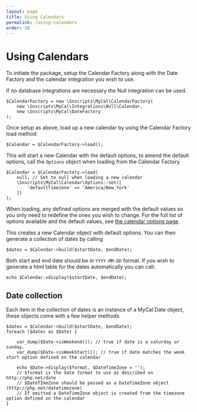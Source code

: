 ```yaml
---
layout: page
title: Using Calendars
permalink: /using-calendars
order: 30
---
```

# Using Calendars

To initiate the package, setup the Calendar Factory along with the Date Factory and the calendar integration you wish to use.

If no database integrations are necessary the Null integration can be used.

    $CalendarFactory = new \Snscripts\MyCal\CalendarFactory(
        new \Snscripts\MyCal\Integrations\Null\Calendar,
        new \Snscripts\MyCal\DateFactory
    );

Once setup as above, load up a new calendar by using the Calendar Factory load method

    $Calendar = $CalendarFactory->load();

This will start a new Calendar with the default options, to amend the default options, call the `Options` object when loading from the Calendar Factory

    $Calendar = $CalendarFactory->load(
        null, // Set to null when loading a new calendar
        \Snscripts\MyCal\Calendar\Options::set([
            'defaultTimezone' => 'America/New_York'
        ])
    );

When loading, any defined options are merged with the default values so you only need to redefine the ones you wish to change. For the full list of options available and the default values, see [the calendar options page](/MyCal/calendar-options).

This creates a new Calendar object with default options. You can then generate a collection of dates by calling

    $dates = $Calendar->build($startDate, $endDate);

Both start and end date should be in `YYYY-MM-DD` format. If you wish to generate a html table for the dates automatically you can call:

    echo $Calendar->display($startDate, $endDate);

## Date collection

Each item in the collection of dates is an instance of a MyCal Date object, these objects come with a few helper methods.

    $dates = $Calendar->build($startDate, $endDate);
    foreach ($dates as $Date) {

        var_dump($Date->isWeekend()); // true if date is a saturday or sunday.
        var_dump($Date->isWeekStart()); // true if date matches the week start option defined on the calendar

        echo $Date->display($format, $DateTimeZone = '');
        // $format is the date format to use as described on http://php.net/date
        // $DateTImeZone should be passed as a DateTimeZone object (http://php.net/datetimezone)
        // If omitted a DateTimeZone object is created from the timezone option defined on the calendar
    }